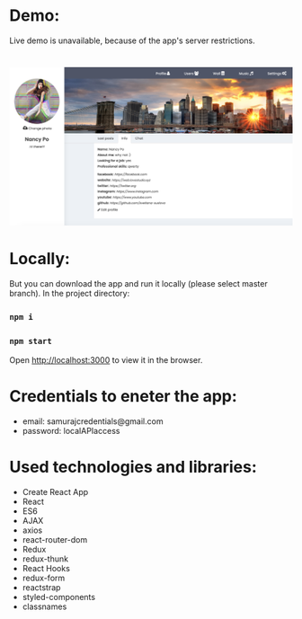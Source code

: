 # Demo:
Live demo is unavailable, because of the app's server restrictions.

#
![alt tag](src/assets/img/socialnetUI.png "UI")


# Locally:
But you can download the app and run it locally (please select master branch).
In the project directory:

### `npm i`

### `npm start`

Open [http://localhost:3000](http://localhost:3000) to view it in the browser.

# Credentials to eneter the app:
<ul>
  <li>email: samurajcredentials@gmail.com</li>
  <li>password: localAPIaccess</li>
</ul>

# Used technologies and libraries:
<ul>
  <li>Create React App</li>
  <li>React</li>
  <li>ES6</li>
  <li>AJAX</li>
  <li>axios</li>
  <li>react-router-dom</li>
  <li>Redux</li>
  <li>redux-thunk</li>
  <li>React Hooks</li>
  <li>redux-form</li>
  <li>reactstrap</li>
  <li>styled-components</li>
  <li>classnames</li>
</ul>
